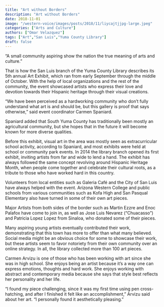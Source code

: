 ```yaml
---
title: "Art without Borders"
description: "Art without Borders"
date: 2018-11-01
image: "/western-voice/images/posts/2018/11/liycajtjjpg-large.jpeg"
categories: ["Arts and Culture"]
authors: ["Omar Velazquez"]
tags: ["Art","San Luis","Yuma County Library"]
draft: false
---
```

“A small community aspiring show the nation the true meaning of arts and culture.”

That is how the San Luis branch of the Yuma County Library describes its 5th annual Art Exhibit, which ran from early September through the middle of October. With the help of local organizations and the rest of the community, the event showcased artists who express their love and devotion towards their Hispanic heritage through their visual creations.

“We have been perceived as a hardworking community who don’t fully understand what art is and should be, but this gallery is proof that says otherwise,” said event coordinator Carmen Spaniard.

Spaniard added that South Yuma County has traditionally been mostly an agricultural community, but she hopes that in the future it will become known for more diverse qualities.

Before this exhibit, visual art in the area was mostly seen as extracurricular school activity, according to Spaniard, and most exhibits were held at school or community park events. In 2014 the library branch opened its first exhibit, inviting artists from far and wide to lend a hand. The exhibit has always followed the same concept revolving around Hispanic Heritage Month, when people come together and celebrate their cultural roots, as a tribute to those who have worked hard in this country.

Volunteers from local entities such as Galeria Café and the City of San Luis have always helped with the event. Arizona Western College and public schools from various communities such as Kofa High and San Pasqual Elementary also have turned in some of their own art pieces.

Major Artists from both sides of the border such as Martin Ezzre and Enoc Palafox have come to join in, as well as Jose Luis Nevarez (“Chuacasso”) and Patricia Lopez Lopez from Sinaloa, who donated some of their pieces.

Many aspiring young artists eventually contributed their work, demonstrating that this town has more to offer than what many believed. Social media might be an obvious choice for some to showcase their work, but these artists seem to favor notoriety from their own community over an online strategy. In all, the library collected more than 100 art pieces.

Carmen Arvizu is one of those who has been working with art since she was in high school. She enjoys being an artist because it’s a way one can express emotions, thoughts and hard work. She enjoys working with abstract and contemporary media because she says that style best reflects her personality and her life.

“I found my piece challenging, since it was my first time using pen cross-hatching, and after I finished it felt like an accomplishment,” Arvizu said about her art. “I personally found it aesthetically pleasing.”
